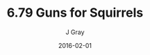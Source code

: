 ---
title: '6.79 Guns for Squirrels'
alt: 'Mysteries of the Arcana'
date: '2016-02-01'
author: 'J Gray'
artist: 'Keira'
chapter: '6 Void in the Road'
filler: false
---